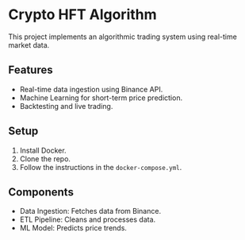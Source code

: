 # Crypto HFT Algorithm
This project implements an algorithmic trading system using real-time market data.

## Features
- Real-time data ingestion using Binance API.
- Machine Learning for short-term price prediction.
- Backtesting and live trading.

## Setup
1. Install Docker.
2. Clone the repo.
3. Follow the instructions in the `docker-compose.yml`.

## Components
- Data Ingestion: Fetches data from Binance.
- ETL Pipeline: Cleans and processes data.
- ML Model: Predicts price trends.
